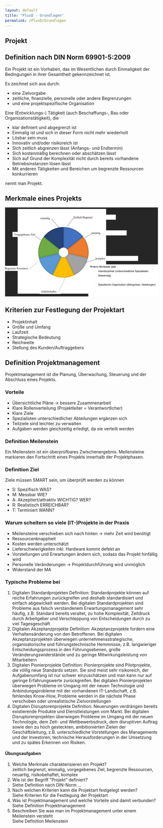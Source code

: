 ```yaml
---
layout: default
title: "PlusD - Grundlagen"
permalink: /PlusD/Grundlagen
---
```


## Projekt

## Definition nach DIN Norm **69901-5:2009**

Ein Projekt ist ein Vorhaben, das im Wesentlichen durch Einmaligkeit
der Bedingungen in ihrer Gesamtheit gekennzeichnet ist.

Es zeichnet sich aus durch:

- eine Zielvorgabe
- zeitliche, finanzielle, personelle oder andere Begrenzungen
- und eine projektspezifische Organisation

Eine (Entwicklungs-) Tätigkeit (auch Beschaffungs-, Bau oder Organisationstätigkeit), die

- klar definiert und abgegrenzt ist
- Einmalig ist und sich in dieser Form nicht mehr wiederholt
- Lösbar sein muss
- Innovativ und/oder risikoreich ist
- Sich zeitlich abgrenzen lässt (Anfangs- und Endtermin)
- Sich kostenmäßig berechnen oder abschätzen lässt
- Sich auf Grund der Komplexität nicht durch bereits vorhandene Betriebsinstanzen lösen lässt
- Mit anderen Tätigkeiten und Bereichen um begrenzte Ressourcen konkurrieren

nennt man Projekt.

## Merkmale eines Projekts

![MerkmaleProjekt](images/visuell.png)

## Kriterien zur Festlegung der Projektart

- Projektinhalt
- Größe und Umfang
- Laufzeit
- Strategische Bedeutung
- Reichweite
- Stellung des Kunden/Auftraggebers

## Definition Projektmanagement

Projektmanagement ist die Planung, Überwachung, Steuerung und der Abschluss eines Projekts.

### Vorteile

- Übersichtliche Pläne -> bessere Zusammenarbeit
- Klare Rollenverteilung (Projektleiter = Verantwortlicher)
- Klare Ziele
- Spezialisten unterschiedlicher Abteilungen ergänzen sich
- Teilziele sind leichter zu verwalten
- Aufgaben werden gleichzeitig erledigt, da sie verteilt werden

### Definition Meilenstein

Ein Meilenstein ist ein überprüfbares Zwischenergebnis. Meilensteine markieren den Fortschritt eines Projekts innerhalb der Projektphasen.

### Definition Ziel

Ziele müssen SMART sein, um überprüft werden zu können

- S: Spezifisch WAS?
- M: Messbar WIE?
- A: Akzeptiert/attraktiv WICHTIG? WER?
- R: Realistisch ERREICHBAR?
- T: Terminiert WANN?

### Warum scheitern so viele (IT-)Projekte in der Praxis

- Meilensteine verschieben sich nach hinten -> mehr Zeit wird benötigt
- Ressourcenknappheit
- Kosten werden unterschätzt
- Lieferschwierigkeiten inkl. Hardware kommt defekt an
- Vorstellungen und Erwartungen ändern sich, sodass das Projekt hinfällig wird
- Personelle Veränderungen -> Projektdurchführung wird unmöglich
- Widerstand der MA

### Typische Probleme bei

1. Digitalen Standardprojekten
   Definition: Standardprojekte können auf reiche Erfahrungen zurückgreifen und deshalb standardisiert und einfach abgewickelt werden.
   Bei digitalen Standardprojekten sind Probleme aus falsch verstandenem Erwartungsmanagement sehr häufig, z.B. Standard bereits veraltet, zu hohe Komplexität, Zeitdruck durch Arbeitgeber und Verschleppung von Entscheidungen durch zu viel Tagesgeschäft
2. Digitalen Akzeptanzprojekte
   Definition: Akzeptanzprojekte fordern eine Verhaltensänderung von den Betroffenen.
   Bei digitalen Akzeptanzprojekten überwiegen unternehmensstrategische, organisatorische und führungstechnische Hemmnisse, z.B. langwieriger Entscheidungsprozess in den Führungsebenen, große Veränderungswiderstände und zu geringe Mitwirkungsleistung von Mitarbeitern
3. Digitalen Pionierprojekte
   Definition: Pionierprojekte sind Pilotprojekte, die völlig neue Standards setzen. Sie sind meist sehr risikoreich, der Aufgabenumfang ist nur schwer einzuschätzen und man kann nur auf geringe Erfahrungswerte zurückgreifen.
   Bei digitalen Pionierprojekten überwiegen Probleme im Umgang mit der neuen Technologie und Anbindungsprobleme mit der vorhandenen IT-Landschaft, z.B. fehlendes Know-How, Probleme werden in die nächste Phase verschoben oder unrealistische Zielvorstellungen
4. Digitalen Disruptorenprojekte
   Definition: Neuerungen verdrängen bereits existierende Produkte und Dienstleistungen vom Markt. Bei digitalen Disruptorenprojekten überwiegen Probleme im Umgang mit der neuen Technologie, dem Zeit- und Wettbewerbsdruck, dem disruptiven Auftrag sowie den zu hoch gesteckten, ambitionierten Zielen der Geschäftsleitung, z.B. unterschiedliche Vorstellungen des Managements und der Investoren; technische Herausforderungen in der Umsetzung und zu spätes Erkennen von Risiken.

#### Übungsaufgaben

1. Welche Merkmale charakterisieren ein Projekt?<br>
   zeitlich begrenzt, einmalig, vorgegebenes Ziel, begrenzte Ressourcen, neuartig, risikobehaftet, komplex
2. Wie ist der Begriff "Projekt" definiert?<br>
   Siehe Definition nach DIN-Norm ...
3. Nach welchen Kriterien kann die Projektart festgelegt werden?<br>
   Siehe Kriterien für die Festlegung der Projektart
4. Was ist Projektmanagement und welche Vorteile sind damit verbunden?<br>
   Siehe Definition Projektmanagement
5. Beschreiben Sie was man im Projektmanagement unter einem Meilenstein versteht<br>
   Siehe Definition Meilenstein

